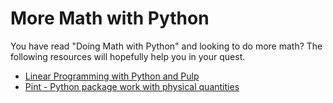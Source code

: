 # More Math with Python

You have read "Doing Math with Python" and looking to do more math? The following resources will hopefully help you in your quest.

- [Linear Programming with Python and Pulp](http://benalexkeen.com/linear-programming-with-python-and-pulp/)
- [Pint - Python package work with physical quantities](https://pint.readthedocs.org/en/0.7.2/)
